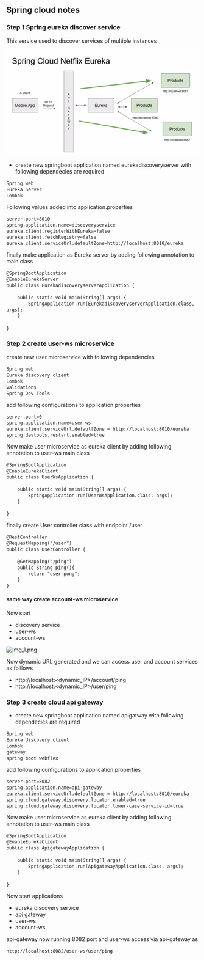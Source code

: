 ## Spring cloud notes

### Step 1 Spring eureka discover service

This service used to discover services of multiple instances

![img.png](img.png)

* create new springboot application named eurekadiscoveryserver with following dependecies are required

``````````````````````````````
Spring web 
Eureka Server  
Lombok 
``````````````````````````````

Following values added into application.properties

``````````````````````````
server.port=8010
spring.application.name=discoveryservice
eureka.client.registerWithEureka=false
eureka.client.fetchRegistry=false
eureka.client.serviceUrl.defaultZone=http://localhost:8010/eureka
``````````````````````````

finally make application as Eureka server by adding following annotation to main class

````````````````````````
@SpringBootApplication
@EnableEurekaServer
public class EurekadiscoveryserverApplication {

	public static void main(String[] args) {
		SpringApplication.run(EurekadiscoveryserverApplication.class, args);
	}

}
````````````````````````
### Step 2 create user-ws microservice 

create new user microservice with following dependencies 

``````````````````````````````
Spring web 
Eureka discovery client   
Lombok 
validations 
Spring Dev Tools 
``````````````````````````````

add following configurations to application.properties 

``````````````````````````
server.port=0
spring.application.name=user-ws
eureka.client.serviceUrl.defaultZone = http://localhost:8010/eureka
spring.devtools.restart.enabled=true
``````````````````````````

Now make user microservice as eureka client by adding following annotation to user-ws main class

````````````````````````````````
@SpringBootApplication
@EnableEurekaClient
public class UserWsApplication {

	public static void main(String[] args) {
		SpringApplication.run(UserWsApplication.class, args);
	}

}

````````````````````````````````

finally create User controller class with endpoint /user
````````````````````````````````
@RestController
@RequestMapping("/user")
public class UserController {

    @GetMapping("/ping")
    public String ping(){
        return "user-pong";
    }
}
``````````````````````````````````

#### same way create account-ws microservice
Now start 
 * discovery service 
 * user-ws
 * account-ws

![img_1.png](img_1.png)

Now dynamic URL generated and we can access user and account services as folllows
  * http://localhost:<dynamic_IP>/account/ping
  * http://localhost:<dynamic_IP>/user/ping

### Step 3 create cloud api gateway 

* create new springboot application named apigatway with following dependecies are required

``````````````````````````````
Spring web 
Eureka discovery client  
Lombok 
gateway
spring boot webflex
``````````````````````````````


add following configurations to application.properties

``````````````````````````
server.port=8082
spring.application.name=api-gateway
eureka.client.serviceUrl.defaultZone = http://localhost:8010/eureka
spring.cloud.gateway.discovery.locator.enabled=true
spring.cloud.gateway.discovery.locator.lower-case-service-id=true
``````````````````````````


Now make user microservice as eureka client by adding following annotation to user-ws main class

``````````````````````````````````
@SpringBootApplication
@EnableEurekaClient
public class ApigatewayApplication {

	public static void main(String[] args) {
		SpringApplication.run(ApigatewayApplication.class, args);
	}

}

``````````````````````````````````
Now start applications
 * eureka discovery service 
 * api gateway 
 * user-ws
 * account-ws

api-gateway now running 8082 port and user-ws access via api-gateway as 
````````````````````````
http://localhost:8082/user-ws/user/ping
``````````````````````````































